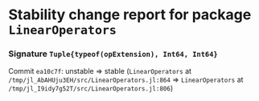 # Stability change report for package `LinearOperators`

### Signature `Tuple{typeof(opExtension), Int64, Int64}`

Commit `ea10c7f`: unstable => stable (`LinearOperators` at `/tmp/jl_AbAHUju3EH/src/LinearOperators.jl:864` => `LinearOperators` at `/tmp/jl_I9idy7g52T/src/LinearOperators.jl:806`)  

